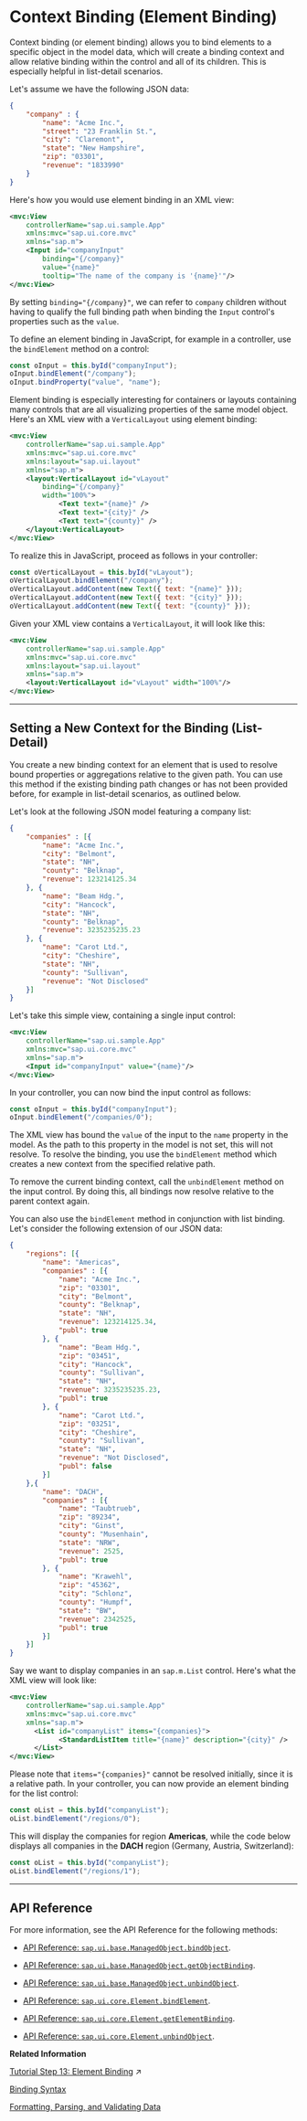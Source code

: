 <!-- loio91f05e8b6f4d1014b6dd926db0e91070 -->

# Context Binding \(Element Binding\)

Context binding \(or element binding\) allows you to bind elements to a specific object in the model data, which will create a binding context and allow relative binding within the control and all of its children. This is especially helpful in list-detail scenarios.

Let's assume we have the following JSON data:

```json
{
    "company" : {
        "name": "Acme Inc.",
        "street": "23 Franklin St.",
        "city": "Claremont",
        "state": "New Hampshire",
        "zip": "03301",
        "revenue": "1833990"
    }
}
```

Here's how you would use element binding in an XML view:

```xml
<mvc:View
    controllerName="sap.ui.sample.App"
    xmlns:mvc="sap.ui.core.mvc"
    xmlns="sap.m">
    <Input id="companyInput"
        binding="{/company}"
        value="{name}"
        tooltip="The name of the company is '{name}'"/>
</mvc:View>
```

By setting `binding="{/company}"`, we can refer to `company` children without having to qualify the full binding path when binding the `Input` control's properties such as the `value`.

To define an element binding in JavaScript, for example in a controller, use the `bindElement` method on a control:

```js
const oInput = this.byId("companyInput");
oInput.bindElement("/company");
oInput.bindProperty("value", "name");
```

Element binding is especially interesting for containers or layouts containing many controls that are all visualizing properties of the same model object. Here's an XML view with a `VerticalLayout` using element binding:

```xml
<mvc:View
    controllerName="sap.ui.sample.App"
    xmlns:mvc="sap.ui.core.mvc"
    xmlns:layout="sap.ui.layout"
    xmlns="sap.m">
    <layout:VerticalLayout id="vLayout"
        binding="{/company}"
        width="100%">
            <Text text="{name}" />
            <Text text="{city}" />
            <Text text="{county}" />
    </layout:VerticalLayout> 
</mvc:View>
```

To realize this in JavaScript, proceed as follows in your controller:

```js
const oVerticalLayout = this.byId("vLayout");
oVerticalLayout.bindElement("/company");
oVerticalLayout.addContent(new Text({ text: "{name}" }));
oVerticalLayout.addContent(new Text({ text: "{city}" }));
oVerticalLayout.addContent(new Text({ text: "{county}" }));
```

Given your XML view contains a `VerticalLayout`, it will look like this:

```xml
<mvc:View
    controllerName="sap.ui.sample.App"
    xmlns:mvc="sap.ui.core.mvc"
    xmlns:layout="sap.ui.layout"
    xmlns="sap.m">
    <layout:VerticalLayout id="vLayout" width="100%"/>
</mvc:View>
```

***

<a name="loio91f05e8b6f4d1014b6dd926db0e91070__section_96C8BDB746E149CD964641F456C7FF93"/>

## Setting a New Context for the Binding \(List-Detail\)

You create a new binding context for an element that is used to resolve bound properties or aggregations relative to the given path. You can use this method if the existing binding path changes or has not been provided before, for example in list-detail scenarios, as outlined below.

Let's look at the following JSON model featuring a company list:

```json
{
    "companies" : [{
        "name": "Acme Inc.",
        "city": "Belmont",
        "state": "NH",
        "county": "Belknap",
        "revenue": 123214125.34
    }, {
        "name": "Beam Hdg.",
        "city": "Hancock",
        "state": "NH",
        "county": "Belknap",
        "revenue": 3235235235.23
    }, {
        "name": "Carot Ltd.",
        "city": "Cheshire",
        "state": "NH",
        "county": "Sullivan",
        "revenue": "Not Disclosed"
    }]
}
```

Let's take this simple view, containing a single input control:

```xml
<mvc:View
    controllerName="sap.ui.sample.App"
    xmlns:mvc="sap.ui.core.mvc"
    xmlns="sap.m">
    <Input id="companyInput" value="{name}"/>
</mvc:View>
```

In your controller, you can now bind the input control as follows:

```js
const oInput = this.byId("companyInput");
oInput.bindElement("/companies/0");
```

The XML view has bound the `value` of the input to the `name` property in the model. As the path to this property in the model is not set, this will not resolve. To resolve the binding, you use the `bindElement` method which creates a new context from the specified relative path.

To remove the current binding context, call the `unbindElement` method on the input control. By doing this, all bindings now resolve relative to the parent context again.

You can also use the `bindElement` method in conjunction with list binding. Let's consider the following extension of our JSON data:

```json
{
    "regions": [{
        "name": "Americas",
        "companies" : [{
            "name": "Acme Inc.",
            "zip": "03301",
            "city": "Belmont",
            "county": "Belknap",
            "state": "NH",
            "revenue": 123214125.34, 
            "publ": true
        }, {
            "name": "Beam Hdg.",
            "zip": "03451",
            "city": "Hancock",
            "county": "Sullivan",
            "state": "NH",
            "revenue": 3235235235.23,
            "publ": true
        }, {
            "name": "Carot Ltd.",
            "zip": "03251",
            "city": "Cheshire",
            "county": "Sullivan",
            "state": "NH",
            "revenue": "Not Disclosed",
            "publ": false 
        }]
    },{
        "name": "DACH",
        "companies" : [{
            "name": "Taubtrueb",
            "zip": "89234",
            "city": "Ginst",
            "county": "Musenhain",
            "state": "NRW",
            "revenue": 2525, 
            "publ": true
        }, {
            "name": "Krawehl",
            "zip": "45362",
            "city": "Schlonz",
            "county": "Humpf",
            "state": "BW",
            "revenue": 2342525, 
            "publ": true
        }]
    }]
}
```

Say we want to display companies in an `sap.m.List` control. Here's what the XML view will look like:

```xml
<mvc:View
    controllerName="sap.ui.sample.App"
    xmlns:mvc="sap.ui.core.mvc"
    xmlns="sap.m">
      <List id="companyList" items="{companies}">
            <StandardListItem title="{name}" description="{city}" />
      </List>
</mvc:View>
```

Please note that `items="{companies}"` cannot be resolved initially, since it is a relative path. In your controller, you can now provide an element binding for the list control:

```js
const oList = this.byId("companyList");
oList.bindElement("/regions/0");
```

This will display the companies for region **Americas**, while the code below displays all companies in the **DACH** region \(Germany, Austria, Switzerland\):

```js
const oList = this.byId("companyList");
oList.bindElement("/regions/1");
```

***

<a name="loio91f05e8b6f4d1014b6dd926db0e91070__section_mdz_2r2_xbb"/>

## API Reference

For more information, see the API Reference for the following methods:

-   [API Reference: `sap.ui.base.ManagedObject.bindObject`](https://ui5.sap.com/#/api/sap.ui.base.ManagedObject/methods/bindObject).

-   [API Reference: `sap.ui.base.ManagedObject.getObjectBinding`](https://ui5.sap.com/#/api/sap.ui.base.ManagedObject/methods/getObjectBinding).

-   [API Reference: `sap.ui.base.ManagedObject.unbindObject`](https://ui5.sap.com/#/api/sap.ui.base.ManagedObject/methods/unbindObject).

-   [API Reference: `sap.ui.core.Element.bindElement`](https://ui5.sap.com/#/api/sap.ui.core.Element/methods/bindElement).

-   [API Reference: `sap.ui.core.Element.getElementBinding`](https://ui5.sap.com/#/api/sap.ui.core.Element/methods/getElementBinding).

-   [API Reference: `sap.ui.core.Element.unbindObject`](https://ui5.sap.com/#/api/sap.ui.core.Element/methods/unbindElement).


**Related Information**  


[Tutorial Step 13: Element Binding](https://help.sap.com/viewer/93953b95df5f4e938c8eb421cef56319/1.138_SAPUI5_ABAP/en-US/6c7c5c266b534e7ea9a28f861dc515f5.html "Now, let's do something with that newly generated list. Typically, you use a list to allow selection of an item and then display the details of that item elsewhere. To accomplish this, we use a form with relatively bound controls and bind it to the selected entity via element binding.") :arrow_upper_right:

[Binding Syntax](binding-syntax-e2e6f41.md "You bind UI elements to data of a data source by defining a binding path to the model that represents the data source in the app.")

[Formatting, Parsing, and Validating Data](formatting-parsing-and-validating-data-07e4b92.md "Data that is presented on the UI often has to be converted so that is human readable and fits to the locale of the user. On the other hand, data entered by the user has to be parsed and validated to be understood by the data source. For this purpose, you use formatters and data types.")

